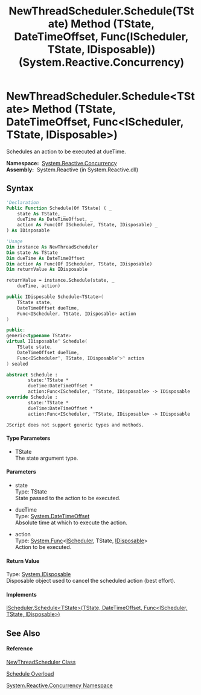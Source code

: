 ﻿---
title: NewThreadScheduler.Schedule(TState) Method (TState, DateTimeOffset, Func(IScheduler, TState, IDisposable)) (System.Reactive.Concurrency)
TOCTitle: Schedule(TState) Method (TState, DateTimeOffset, Func(IScheduler, TState, IDisposable))
ms:assetid: M:System.Reactive.Concurrency.NewThreadScheduler.Schedule``1(``0,System.DateTimeOffset,System.Func{System.Reactive.Concurrency.IScheduler,``0,System.IDisposable})
ms:mtpsurl: https://msdn.microsoft.com/en-us/library/Hh211790(v=VS.103)
ms:contentKeyID: 36069235
ms.date: 06/28/2011
mtps_version: v=VS.103
dev_langs:
- vb
- csharp
- c++
- fsharp
- jscript
---

# NewThreadScheduler.Schedule\<TState\> Method (TState, DateTimeOffset, Func\<IScheduler, TState, IDisposable\>)

Schedules an action to be executed at dueTime.

**Namespace:**  [System.Reactive.Concurrency](hh229042\(v=vs.103\).md)  
**Assembly:**  System.Reactive (in System.Reactive.dll)

## Syntax

``` vb
'Declaration
Public Function Schedule(Of TState) ( _
    state As TState, _
    dueTime As DateTimeOffset, _
    action As Func(Of IScheduler, TState, IDisposable) _
) As IDisposable
```

``` vb
'Usage
Dim instance As NewThreadScheduler
Dim state As TState
Dim dueTime As DateTimeOffset
Dim action As Func(Of IScheduler, TState, IDisposable)
Dim returnValue As IDisposable

returnValue = instance.Schedule(state, _
    dueTime, action)
```

``` csharp
public IDisposable Schedule<TState>(
    TState state,
    DateTimeOffset dueTime,
    Func<IScheduler, TState, IDisposable> action
)
```

``` c++
public:
generic<typename TState>
virtual IDisposable^ Schedule(
    TState state, 
    DateTimeOffset dueTime, 
    Func<IScheduler^, TState, IDisposable^>^ action
) sealed
```

``` fsharp
abstract Schedule : 
        state:'TState * 
        dueTime:DateTimeOffset * 
        action:Func<IScheduler, 'TState, IDisposable> -> IDisposable 
override Schedule : 
        state:'TState * 
        dueTime:DateTimeOffset * 
        action:Func<IScheduler, 'TState, IDisposable> -> IDisposable 
```

``` jscript
JScript does not support generic types and methods.
```

#### Type Parameters

  - TState  
    The state argument type.

#### Parameters

  - state  
    Type: TState  
    State passed to the action to be executed.  

<!-- end list -->

  - dueTime  
    Type: [System.DateTimeOffset](https://msdn.microsoft.com/en-us/library/Bb341783)  
    Absolute time at which to execute the action.  

<!-- end list -->

  - action  
    Type: [System.Func](https://msdn.microsoft.com/en-us/library/Bb534647)\<[IScheduler](hh229149\(v=vs.103\).md), TState, [IDisposable](https://msdn.microsoft.com/en-us/library/aax125c9)\>  
    Action to be executed.  

#### Return Value

Type: [System.IDisposable](https://msdn.microsoft.com/en-us/library/aax125c9)  
Disposable object used to cancel the scheduled action (best effort).  

#### Implements

[IScheduler.Schedule\<TState\>(TState, DateTimeOffset, Func\<IScheduler, TState, IDisposable\>)](https://msdn.microsoft.com/en-us/library/m:system.reactive.concurrency.ischeduler.schedule%60%601\(%60%600%2csystem.datetimeoffset%2csystem.func%7bsystem.reactive.concurrency.ischeduler%2c%60%600%2csystem.idisposable%7d\)\(v=VS.103\))  

## See Also

#### Reference

[NewThreadScheduler Class](hh229312\(v=vs.103\).md)

[Schedule Overload](hh229446\(v=vs.103\).md)

[System.Reactive.Concurrency Namespace](hh229042\(v=vs.103\).md)

